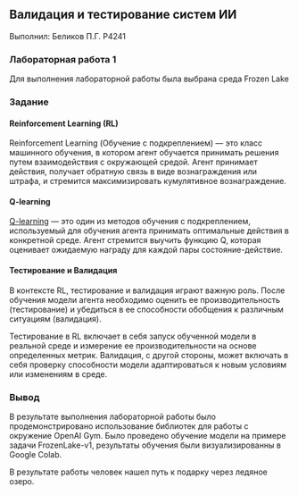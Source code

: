 ## Валидация и тестирование систем ИИ

Выполнил: Беликов П.Г. P4241

### Лабораторная работа 1

Для выполнения лабораторной работы была выбрана среда Frozen Lake

### Задание

#### Reinforcement Learning (RL)

Reinforcement Learning (Обучение с подкреплением) — это класс машинного обучения, в котором агент обучается принимать решения путем взаимодействия с окружающей средой. Агент принимает действия, получает обратную связь в виде вознаграждения или штрафа, и стремится максимизировать кумулятивное вознаграждение.

#### Q-learning
[Q-learning](https://en.wikipedia.org/wiki/Q-learning) — это один из методов обучения с подкреплением, используемый для обучения агента принимать оптимальные действия в конкретной среде. Агент стремится выучить функцию Q, которая оценивает ожидаемую награду для каждой пары состояние-действие.

#### Тестирование и Валидация

В контексте RL, тестирование и валидация играют важную роль. После обучения модели агента необходимо оценить ее производительность (тестирование) и убедиться в ее способности обобщения к различным ситуациям (валидация).

Тестирование в RL включает в себя запуск обученной модели в реальной среде и измерение ее производительности на основе определенных метрик. Валидация, с другой стороны, может включать в себя проверку способности модели адаптироваться к новым условиям или изменениям в среде.

### Вывод
В результате выполнения лабораторной работы было продемонстрировано использование библиотек для работы с окружение OpenAI Gym. Было проведено обучение модели на примере задачи FrozenLake-v1, результаты обучения были визуализированны в Google Colab.

В результате работы человек нашел путь к подарку через ледяное озеро.
